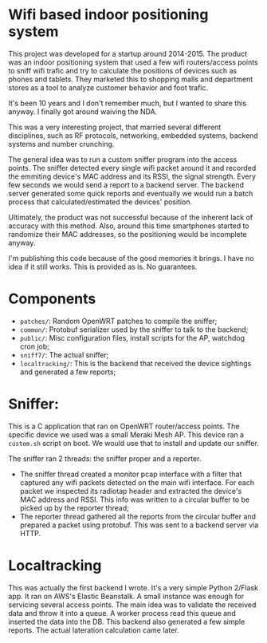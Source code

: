 # Wifi based indoor positioning system

This project was developed for a startup around 2014-2015. The product was an indoor positioning system that used a few wifi routers/access points to sniff wifi trafic and try to calculate the positions of devices such as phones and tablets. They marketed this to shopping malls and department stores as a tool to analyze customer behavior and foot trafic. 

It's been 10 years and I don't remember much, but I wanted to share this anyway. I finally got around waiving the NDA.

This was a very interesting project, that married several different disciplines, such as RF protocols, networking, embedded systems, backend systems and number crunching.

The general idea was to run a custom sniffer program into the access points. The sniffer detected every single wifi packet around it and recorded the emmiting device's MAC address and its RSSI, the signal strength. Every few seconds we would send a report to a backend server. The backend server generated some quick reports and eventually we would run a batch process that calculated/estimated the devices' position.

Ultimately, the product was not successful because of the inherent lack of accuracy with this method. Also, around this time smartphones started to randomize their MAC addresses, so the positioning would be incomplete anyway.

I'm publishing this code because of the good memories it brings. I have no idea if it still works. This is provided as is. No guarantees.


# Components

* `patches/`: Random OpenWRT patches to compile the sniffer;
* `common/`: Protobuf serializer used by the sniffer to talk to the backend;
* `public/`: Misc configuration files, install scripts for the AP, watchdog cron job;
* `sniff7/`: The actual sniffer;
* `localtracking/`: This is the backend that received the device sightings and generated a few reports;


# Sniffer:

This is a C application that ran on OpenWRT router/access points. The specific device we used was a small Meraki Mesh AP. This device ran a `custom.sh` script on boot. We would use that to install and update our sniffer. 

The sniffer ran 2 threads: the sniffer proper and a reporter.
* The sniffer thread created a monitor pcap interface with a filter that captured any wifi packets detected on the main wifi interface. For each packet we inspected its radiotap header and extracted the device's MAC address and RSSI. This info was written to a circular buffer to be picked up by the reporter thread;
* The reporter thread gathered all the reports from the circular buffer and prepared a packet using protobuf. This was sent to a backend server via HTTP.

# Localtracking

This was actually the first backend I wrote. It's a very simple Python 2/Flask app. It ran on AWS's Elastic Beanstalk. A small instance was enough for servicing several access points. The main idea was to validate the received data and throw it into a queue. A worker process read this queue and inserted the data into the DB. This backend also generated a few simple reports. The actual lateration calculation came later.
